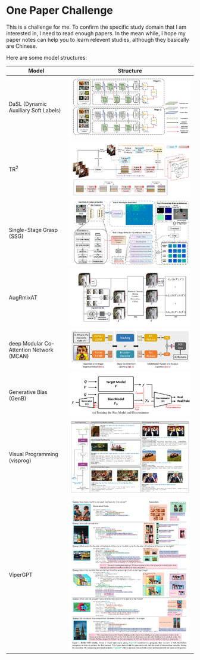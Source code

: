 # One Paper Challenge

This is a challenge for me. To confirm the specific study domain that I am interested in, I need to read enough papers. In the mean while, I hope my paper notes can help you to learn relevent studies, although they basically are Chinese.

Here are some model structures:

|Model|Structure|
|---|---|
|DaSL (Dynamic Auxiliary Soft Labels)|![DaSL](./Network/fig/DaSL.png)|
|$\text{TR}^2$|![TR2](./Robot%20Vision/Fig/TR2%20framework.png)|
|Single-Stage Grasp (SSG)|![SSG](./Robot%20Vision/Fig/SSGfig1.png)|
|AugRmixAT|![AugRmixAT](./Generalization/fig/AugRmixAT.png)|
|deep Modular Co-Attention Network (MCAN)|![MCAN](./Visual%20Question%20Answer/fig/MCAN.png)|
|Generative Bias (GenB)|![GenB](./Visual%20Question%20Answer/fig/GenB%20train%20bias%20model%20and%20discriminator.png)|
|Visual Programming (visprog)|![Visprog](./Visual%20Question%20Answer/fig/Visprog.png)|
|ViperGPT|![ViperGPT](./Visual%20Inference/fig/viperGPT.png)|
